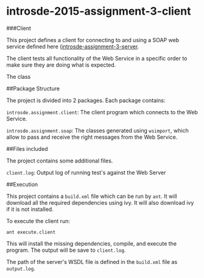 # introsde-2015-assignment-3-client

###Client

This project defines a client for connecting to and using a SOAP web service defined here ([introsde-assignment-3-server](https://github.com/djbb7/introsde-2015-assignment-3-server).

The client tests all functionality of the Web Service in a specific order to make sure they are doing what is expected.

The class

##Package Structure

The project is divided into 2 packages. Each package contains:

`introsde.assignment.client`: The client program which connects to the Web Service.

`introsde.assignment.soap`: The classes generated using `wsimport`, which allow to pass and receive the right messages from the Web Service.

##Files included

The project contains some additional files.

`client.log`: Output log of running test's against the Web Server

##Execution

This project contains a `build.xml` file which can be run by `ant`. It will download all the required dependencies using ivy. It will also download ivy if it is not installed.

To execute the client run:
```
ant execute.client
```
This will install the missing dependencies, compile, and execute the program. The output will be save to `client.log`.

The path of the server's WSDL file is defined in the `build.xml` file as `output.log`.